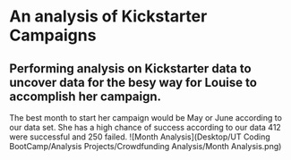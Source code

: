 # An analysis of Kickstarter Campaigns
Performing analysis on Kickstarter data to uncover data for the besy way for Louise to accomplish her campaign.
---

The best month to start her campaign would be May or June according to our data set. She has a high chance of success according to our data 412 were successful and 250 failed. 
![Month Analysis](Desktop/UT Coding BootCamp/Analysis Projects/Crowdfunding Analysis/Month Analysis.png)
